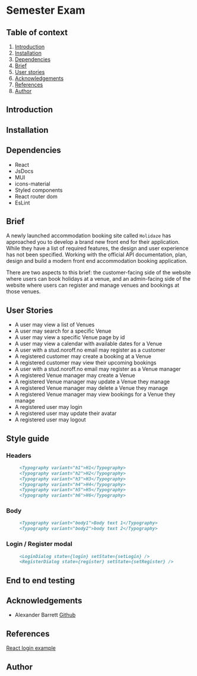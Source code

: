 # Semester Exam

## Table of context

1. [Introduction](#introduction)
2. [Installation](#installation)
3. [Dependencies](#dependencies)
4. [Brief](#brief)
5. [User stories](#user-stories)
6. [Acknowledgements](#acknowledgements)
7. [References](#references)
8. [Author](#author)

## Introduction

## Installation

## Dependencies

- React
- JsDocs
- MUI
- icons-material
- Styled components
- React router dom
- EsLint

## Brief

A newly launched accommodation booking site called `Holidaze` has approached you to develop a brand new front end for their application. While they have a list of required features, the design and user experience has not been specified. Working with the official API documentation, plan, design and build a modern front end accommodation booking application.

There are two aspects to this brief: the customer-facing side of the website where users can book holidays at a venue, and an admin-facing side of the website where users can register and manage venues and bookings at those venues.

## User Stories

- A user may view a list of Venues
- A user may search for a specific Venue
- A user may view a specific Venue page by id
- A user may view a calendar with available dates for a Venue
- A user with a stud.noroff.no email may register as a customer
- A registered customer may create a booking at a Venue
- A registered customer may view their upcoming bookings
- A user with a stud.noroff.no email may register as a Venue manager
- A registered Venue manager may create a Venue
- A registered Venue manager may update a Venue they manage
- A registered Venue manager may delete a Venue they manage
- A registered Venue manager may view bookings for a Venue they manage
- A registered user may login
- A registered user may update their avatar
- A registered user may logout

## Style guide

### Headers

```md
     <Typography variant="h1">H1</Typography>
     <Typography variant="h2">H2</Typography>
     <Typography variant="h3">H3</Typography>
     <Typography variant="h4">H4</Typography>
     <Typography variant="h5">H5</Typography>
     <Typography variant="h6">H6</Typography>
```

### Body

```md
     <Typography variant="body1">Body text 1</Typography>
     <Typography variant="body2">body text 2</Typography>
```

### Login / Register modal

```md
     <LoginDialog state={login} setState={setLogin} />
     <RegisterDialog state={register} setState={setRegister} />
```

## End to end testing

## Acknowledgements

- Alexander Barrett [Github](https://github.com/Anclagen)

## References

[React login example](https://javascript.plainenglish.io/basic-react-login-using-external-api-e33322e480cd)

## Author
